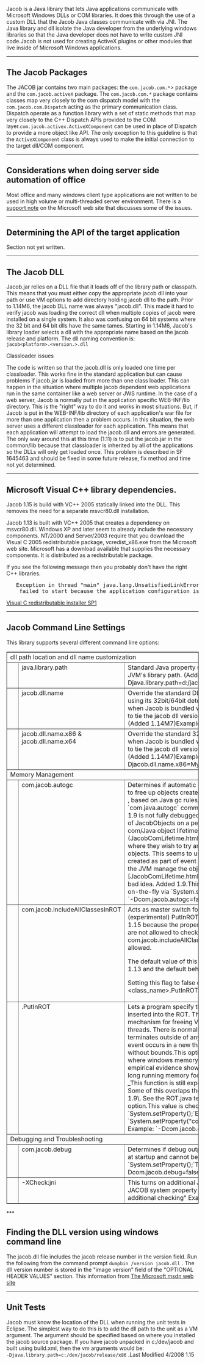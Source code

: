 Jacob is a Java library that lets Java applications communicate with Microsoft Windows DLLs or COM libraries. It does this through the use of a custom DLL that the Jacob Java classes communicate with via JNI. The Java library and dll isolate the Java developer from the underlying windows libraries so that the Java developer does not have to write custom JNI code.Jacob is not used for creating ActiveX plugins or other modules that live inside of Microsoft Windows applications.

***

## The Jacob Packages

The JACOB jar contains two main packages: the `com.jacob.com.*`> package and the `com.jacob.activeX` package. The `com.jacob.com.*` package contains classes map very closely to the com dispatch model with the `com.jacob.com.Dispatch` acting as the primary communication class. Dispatch operate as a function library with a set of static methods that map very closely to the C++ Dispatch APIs provided to the COM layer.`com.jacob.activex.ActiveXComponent` can be used in place of Dispatch to provide a more object like API. The only exception to this guideline is that the `ActiveXComponent` class is always used to make the initial connection to the target dll/COM component.

***

## Considerations when doing server side automation of office

Most office and many windows client type applications are not written to be used in high volume or multi-threaded server environment. There is a [support note](http://support.microsoft.com/kb/257757/) on the Microsoft web site that discusses some of the issues.

***

## Determining the API of the target application

Section not yet written.

***

## The Jacob DLL

Jacob.jar relies on a DLL file that it loads off of the library path or classpath. This means that you must either copy the appropriate jacob dll into your path or use VM options to add directory holding jacob dll to the path. Prior to 1.14M6, the jacob DLL name was always "jacob.dll". This made it hard to verify jacob was loading the correct dll when multiple copies of jacob were installed on a single system. It also was confusing on 64 bit systems where the 32 bit and 64 bit dlls have the same tames. Starting in 1.14M6, Jacob's library loader selects a dll with the appropriate name based on the jacob release and platform. The dll naming convention is:  
`jacob<platform>.<version.>.dll`

 Classloader issues

The code is written so that the jacob.dll is only loaded one time per classloader. This works fine in the standard application but can cause problems if jacob.jar is loaded from more than one class loader. This can happen in the situation where multiple jacob dependent web applications run in the same container like a web server or JWS runtime. In the case of a web server, Jacob is normally put in the application specific WEB-INF/lib directory. This is the "right" way to do it and works in most situations. But, if Jacob is put in the WEB-INF/lib directory of each application's war file for more than one application then a problem occurs. In this situation, the web server uses a different classloader for each application. This means that each application will attempt to load the jacob.dll and errors are generated. The only way around this at this time (1.11) is to put the jacob.jar in the common/lib because that classloader is inherited by all of the applications so the DLLs will only get loaded once. This problem is described in SF 1645463 and should be fixed in some future release, fix method and time not yet determined.

***

## Microsoft Visual C++ library dependencies.

Jacob 1.15 is build with VC++ 2005 statically linked into the DLL. This removes the need for a separate msvcr80.dll installation.

Jacob 1.13 is built with VC++ 2005 that creates a dependency on msvcr80.dll. Windows XP and later seem to already include the necessary components. NT/2000 and Server/2003 require that you download the Visual C 2005 redistributable package, vcredist_x86.exe from the Microsoft web site. Microsoft has a download available that supplies the necessary components. It is distributed as a redistributable package.

If you see the following message then you probably don't have the right C++ libraries.

<pre>	Exception in thread "main" java.lang.UnsatisfiedLinkError: C:\apps\...\jacob.dll: This application has 
	failed to start because the application configuration is incorrect. Reinstalling the application may fix this problem 
</pre>

[Visual C redistributable installer SP1](http://www.microsoft.com/downloads/details.aspx?familyid=200B2FD9-AE1A-4A14-984D-389C36F85647&displaylang=en)

***

## Jacob Command Line Settings

This library supports several different command line options:

<table border="1">
<tbody>
<tr>
<td colspan="3">
 dll path location and dll name customization
</td>
</tr>
<tr>
<td>   </td>
<td valign="top">
 java.library.path
</td>
<td>Standard Java property used to add the location of the jacob dll to the JVM's library path. (Added 1.11)Example: `-Djava.library.path=d:/jacob/release/x86`</td>
</tr>
<tr>
<td>   </td>
<td valign="top">
 jacob.dll.name
</td>
<td>Override the standard DLL name with a custom one. This stops jacob from using its 32bit/64bit detection and dll rendezvous logic. Sometimes used when Jacob is bundled with another application and the application wishes to tie the jacob dll version number to the application version number. (Added 1.14M7)Example: `-Djacob.dll.name=MyFunkyDllName.dll`</td>
</tr>
<tr>
<td>   </td>
<td valign="top">
 jacob.dll.name.x86 & jacob.dll.name.x64
</td>
<td>Override the standard 32 bit DLL name with custom ones. Sometimes used when Jacob is bundled with another application and the application wishes to tie the jacob dll version number to the application version number. (Added 1.14M7)Example to override 32 bit dll name: `-Djacob.dll.name.x86=MyFunkyDllName-32bit.dll`</td>
</tr>
<tr>
<td colspan="3">
 Memory Management
</td>
</tr>
<tr>
<td>   </td>
<td valign="top">
 com.jacob.autogc
</td>
<td>Determines if automatic garbage collection is enabled. This is the only way to free up objects created in event callbacks. Automatic garbage collection , based on Java gc rules, garbage collection can be enabled via the `com.java.autogc` command line option. _This feature was added in release 1.9 is not fully debugged._There are real reasons for managing the lifetime of JacobObjects on a per thread basis. Jacob normally manages the the com/Java object lifetime as described in the [JacobComLifetime.html](JacobComLifetime.html) document. Some users have run into situations where they wish to try and let the Java GC lifetime manage the lifetime of objects. This seems to usually be tied to long running threads or to objects created as part of event callbacks. Code was added to let users try and let the JVM manage the object life cycles even though the [JacobComLifetime.html](JacobComLifetime.html) document says this is a bad idea. Added 1.9.This value is cached at startup and cannot be changed on-the-fly via `System.setProperty();`The default value is _false_Example: `-Dcom.jacob.autogc=false`</td>
</tr>
<tr>
<td>   </td>
<td valign="top">
 com.jacob.includeAllClassesInROT
</td>
<td>Acts as master switch for and <class_name>.PutInROT. This property determines if the (experimental) PutInROT property is even checked. It was added in version 1.15 because the property check in PutInROT brok applets because they are not allowed to check system properties at run time. com.jacob.includeAllClassesInROT is checked at class initialization which is allowed.

The default value of this flag is _true_ which matches all behavior prior to 1.13 and the default behavior for 1.13 on

Setting this flag to false causes Jacob to check the and <class_name>.PutInROT property for every Jacob object that is created.
</td>
</tr>
<tr>
<td>   </td>
<td valign="top">
 <class_name>.PutInROT
</td>
<td>Lets a program specify that instances of certain classes are to not be inserted into the ROT. This experimental (1.13) feature provides a mechanism for freeing VariantViaEvent objects that are created in Event threads. There is normally no way to free those objects because the thread terminates outside of any normally MTA/STA Startup/Teardown code. Each event occurs in a new thread and creates a new ROT entry so they grow without bounds.This option may cause VM crashes in certain situations where windows memory is freed outside of the thread it was created in but empirical evidence shows there are situations where this great reduces the long running memory footprint of applications that process a lot of events. _This function is still experimental_. The functionality was added 1.13\. Some of this overlaps the experimental `com.jacob.autogc` introduced in 1.9\. See the ROT.java test program for an example of the effects of this option.This value is checked every time and can be changed on-the-fly via `System.setProperty();`Example: `System.setProperty("com.jacob.com.VariantViaVariant.PutInROT","false");`  
Example: `-Dcom.jacob.com.VariantViaVariant.PutInROT=false`</td>
</tr>
<tr>
<td colspan="3">
 Debugging and Troubleshooting
</td>
</tr>
<tr>
<td>   </td>
<td valign="top">
 com.jacob.debug
</td>
<td>Determines if debug output is enabled to standard out.This value is cached at startup and cannot be changed on-the-fly via `System.setProperty();`The default value is **false**Example: `-Dcom.jacob.debug=false`</td>
</tr>
<tr>
<td>   </td>
<td valign="top">
 -XCheck:jni
</td>
<td>This turns on additional JVM checking for JNI issues. This is not an actual JACOB system property but a property used by the JVM.The default is "no additional checking" Example: `-XCheck:jni`</td>
</tr>
</tbody>
</table>
***

## Finding the DLL version using windows command line

The jacob.dll file includes the jacob release number in the version field. Run the following from the command prompt `dumpbin /version jacob.dll` . The dll version number is stored in the "image version" field of the "OPTIONAL HEADER VALUES" section. This information from [The Microsoft msdn web site](http://msdn2.microsoft.com/en-gb/library/h88b7dc8(VS.71).aspx)

***

## Unit Tests

Jacob must know the location of the DLL when running the unit tests in Eclipse. The simplest way to do this is to add the dll path to the unit as a VM argument. The argument should be specified based on where you installed the jacob source package. If you have jacob unpacked in c:/dev/jacob and built using build.xml, then the vm arguments would be:  
`-Djava.library.path=c:/dev/jacob/release/x86` .Last Modified 4/2008 1.15